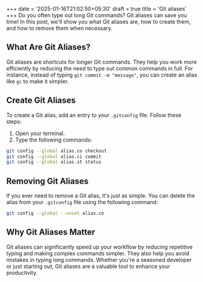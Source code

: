 +++
date = '2025-01-16T21:02:50+05:30'
draft = true
title = 'Git aliases'
+++
Do you often type out long Git commands? Git aliases can save you time! In this post, we'll show you what Git aliases are, how to create them, and how to remove them when necessary.

## What Are Git Aliases?

Git aliases are shortcuts for longer Git commands. They help you work more efficiently by reducing the need to type out common commands in full. For instance, instead of typing `git commit -m "message"`, you can create an alias like `gc` to make it simpler.

## Create Git Aliases

To create a Git alias, add an entry to your `.gitconfig` file. Follow these steps:

1. Open your terminal.
2. Type the following commands:

```sh
git config --global alias.co checkout
git config --global alias.ci commit
git config --global alias.st status
```

## Removing Git Aliases

If you ever need to remove a Git alias, it's just as simple. You can delete the alias from your `.gitconfig` file using the following command:

```sh
git config --global --unset alias.co
```

## Why Git Aliases Matter

Git aliases can significantly speed up your workflow by reducing repetitive typing and making complex commands simpler. They also help you avoid mistakes in typing long commands. Whether you're a seasoned developer or just starting out, Git aliases are a valuable tool to enhance your productivity.